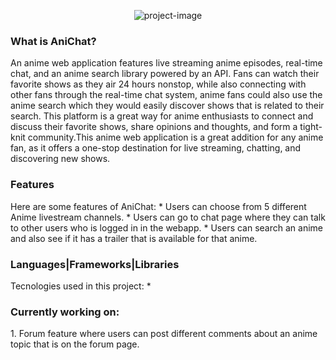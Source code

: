 <p align="center"><img src="https://socialify.git.ci/markubiadas/AniChat/image?font=Inter&forks=1&issues=1&logo=https%3A%2F%2Fcdn-icons-png.flaticon.com%2F512%2F8913%2F8913308.png&name=1&pulls=1&stargazers=1&theme=Light" alt="project-image"></p>
 
<h3>What is AniChat?</h3>
<p>An anime web application features live streaming anime episodes, real-time chat, and an anime search library powered by an API. Fans can watch their favorite shows as they air 24 hours nonstop, while also connecting with other fans through the real-time chat system, anime fans could also use the anime search which they would easily discover shows that is related to their search. This platform is a great way for anime enthusiasts to connect and discuss their favorite shows, share opinions and thoughts, and form a tight-knit community.This anime web application is a great addition for any anime fan, as it offers a one-stop destination for live streaming, chatting, and discovering new shows.</p>

<h3>Features</h3>
Here are some features of AniChat:
* Users can choose from 5 different Anime livestream channels.
* Users can go to chat page where they can talk to other users who is logged in in the webapp.
* Users can search an anime and also see if it has a trailer that is available for that anime.

<h3>Languages|Frameworks|Libraries</h3>
Tecnologies used in this project:
* 
 
 
 <h3>Currently working on:</h3>
 1. Forum feature where users can post different comments about an anime topic that is on the forum page.
